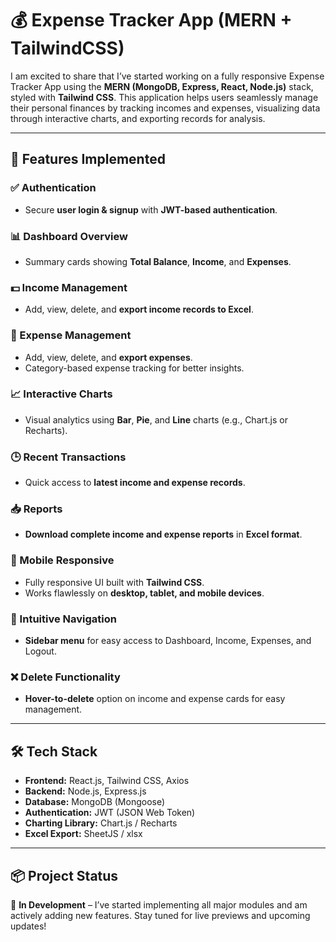 # 💰 Expense Tracker App (MERN + TailwindCSS)

I am excited to share that I’ve started working on a fully responsive Expense Tracker App using the **MERN (MongoDB, Express, React, Node.js)** stack, styled with **Tailwind CSS**. This application helps users seamlessly manage their personal finances by tracking incomes and expenses, visualizing data through interactive charts, and exporting records for analysis.

---

## 🚀 Features Implemented

### ✅ Authentication
- Secure **user login & signup** with **JWT-based authentication**.

### 📊 Dashboard Overview
- Summary cards showing **Total Balance**, **Income**, and **Expenses**.

### 💵 Income Management
- Add, view, delete, and **export income records to Excel**.

### 🧾 Expense Management
- Add, view, delete, and **export expenses**.
- Category-based expense tracking for better insights.

### 📈 Interactive Charts
- Visual analytics using **Bar**, **Pie**, and **Line** charts (e.g., Chart.js or Recharts).

### 🕒 Recent Transactions
- Quick access to **latest income and expense records**.

### 📥 Reports
- **Download complete income and expense reports** in **Excel format**.

### 📱 Mobile Responsive
- Fully responsive UI built with **Tailwind CSS**.
- Works flawlessly on **desktop, tablet, and mobile devices**.

### 🧭 Intuitive Navigation
- **Sidebar menu** for easy access to Dashboard, Income, Expenses, and Logout.

### ❌ Delete Functionality
- **Hover-to-delete** option on income and expense cards for easy management.

---

## 🛠️ Tech Stack

- **Frontend:** React.js, Tailwind CSS, Axios
- **Backend:** Node.js, Express.js
- **Database:** MongoDB (Mongoose)
- **Authentication:** JWT (JSON Web Token)
- **Charting Library:** Chart.js / Recharts
- **Excel Export:** SheetJS / xlsx

---

## 📦 Project Status

🔨 **In Development** – I’ve started implementing all major modules and am actively adding new features. Stay tuned for live previews and upcoming updates!
